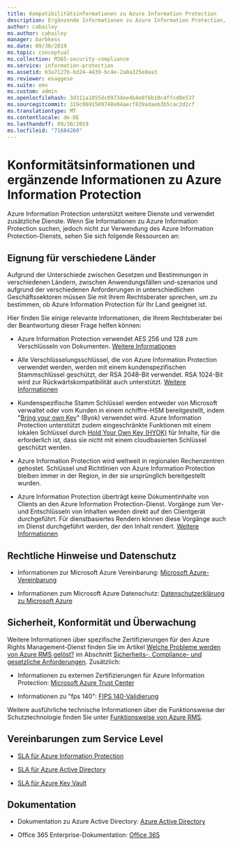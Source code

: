 ```yaml
---
title: Kompatibilitätsinformationen zu Azure Information Protection
description: Ergänzende Informationen zu Azure Information Protection, darunter rechtliche Hinweise, Informationen zur Kompatibilität und SLAs.
author: cabailey
ms.author: cabailey
manager: barbkess
ms.date: 09/30/2019
ms.topic: conceptual
ms.collection: M365-security-compliance
ms.service: information-protection
ms.assetid: b3a7127b-6d24-4439-bc4e-2a0a325e8ea3
ms.reviewer: esaggese
ms.suite: ems
ms.custom: admin
ms.openlocfilehash: 3d311a1055dc0973dee4b4e0f6b10c4ffcd0e537
ms.sourcegitcommit: 319c0691509748e04aecf839adaeb3b5cac2d2cf
ms.translationtype: MT
ms.contentlocale: de-DE
ms.lasthandoff: 09/30/2019
ms.locfileid: "71684260"
---
```

# <a name="compliance-and-supporting-information-for-azureinformation-protection"></a>Konformitätsinformationen und ergänzende Informationen zu Azure Information Protection

Azure Information Protection unterstützt weitere Dienste und verwendet zusätzliche Dienste. Wenn Sie Informationen zu Azure Information Protection suchen, jedoch nicht zur Verwendung des Azure Information Protection-Diensts, sehen Sie sich folgende Ressourcen an:

## <a name="suitability-for-different-countries"></a>Eignung für verschiedene Länder

Aufgrund der Unterschiede zwischen Gesetzen und Bestimmungen in verschiedenen Ländern, zwischen Anwendungsfällen und-szenarios und aufgrund der verschiedenen Anforderungen in unterschiedlichen Geschäftssektoren müssen Sie mit Ihrem Rechtsberater sprechen, um zu bestimmen, ob Azure Information Protection für Ihr Land geeignet ist.

Hier finden Sie einige relevante Informationen, die Ihrem Rechtsberater bei der Beantwortung dieser Frage helfen können:

- Azure Information Protection verwendet AES 256 und 128 zum Verschlüsseln von Dokumenten. [Weitere Informationen](./how-does-it-work.md#cryptographic-controls-used-by-azure-rms-algorithms-and-key-lengths)

- Alle Verschlüsselungsschlüssel, die von Azure Information Protection verwendet werden, werden mit einem kundenspezifischen Stammschlüssel geschützt, der RSA 2048-Bit verwendet. RSA 1024-Bit wird zur Rückwärtskompatibilität auch unterstützt. [Weitere Informationen](./how-does-it-work.md#cryptographic-controls-used-by-azure-rms-algorithms-and-key-lengths)

- Kundenspezifische Stamm Schlüssel werden entweder von Microsoft verwaltet oder vom Kunden in einem nchiffre-HSM bereitgestellt, indem "[Bring your own Key](plan-implement-tenant-key.md)" (Byok) verwendet wird. Azure Information Protection unterstützt zudem eingeschränkte Funktionen mit einem lokalen Schlüssel durch [Hold Your Own Key (HYOK)](configure-adrms-restrictions.md) für Inhalte, für die erforderlich ist, dass sie nicht mit einem cloudbasierten Schlüssel geschützt werden.

- Azure Information Protection wird weltweit in regionalen Rechenzentren gehostet. Schlüssel und Richtlinien von Azure Information Protection bleiben immer in der Region, in der sie ursprünglich bereitgestellt wurden.
 
- Azure Information Protection überträgt keine Dokumentinhalte von Clients an den Azure Information Protection-Dienst. Vorgänge zum Ver- und Entschlüsseln von Inhalten werden direkt auf den Clientgerät durchgeführt. Für dienstbasiertes Rendern können diese Vorgänge auch im Dienst durchgeführt werden, der den Inhalt rendert. [Weitere Informationen](./how-does-it-work.md)

## <a name="legal-and-privacy"></a>Rechtliche Hinweise und Datenschutz

- Informationen zur Microsoft Azure Vereinbarung: [Microsoft Azure-Vereinbarung](https://azure.microsoft.com/support/legal/subscription-agreement/)

- Informationen zum Microsoft Azure Datenschutz: [Datenschutzerklärung zu Microsoft Azure](https://azure.microsoft.com/support/legal/privacy-statement/)

## <a name="security-compliance-and-auditing"></a>Sicherheit, Konformität und Überwachung

Weitere Informationen über spezifische Zertifizierungen für den Azure Rights Management-Dienst finden Sie im Artikel [Welche Probleme werden von Azure RMS gelöst?](./azure-rms-problems-it-solves.md) im Abschnitt [Sicherheits-, Compliance- und gesetzliche Anforderungen](./what-is-azure-rms.md#security-compliance-and-regulatory-requirements). Zusätzlich:

- Informationen zu externen Zertifizierungen für Azure Information Protection: [Microsoft Azure Trust Center](https://azure.microsoft.com/support/trust-center/)

- Informationen zu "fps 140": [FIPS 140-Validierung](https://technet.microsoft.com/library/security/cc750357.aspx)

Weitere ausführliche technische Informationen über die Funktionsweise der Schutztechnologie finden Sie unter [Funktionsweise von Azure RMS](./how-does-it-work.md). 

## <a name="service-level-agreements"></a>Vereinbarungen zum Service Level

- [SLA für Azure Information Protection](https://azure.microsoft.com/support/legal/sla/information-protection/v1_0/)

- [SLA für Azure Active Directory](https://azure.microsoft.com/support/legal/sla/active-directory/v1_0/)

- [SLA für Azure Key Vault](https://azure.microsoft.com/support/legal/sla/key-vault/v1_0/)

## <a name="documentation"></a>Dokumentation

- Dokumentation zu Azure Active Directory: [Azure Active Directory](/azure/active-directory/fundamentals/active-directory-whatis)

- Office 365 Enterprise-Dokumentation: [Office 365](https://docs.microsoft.com/en-us/Office365/Enterprise/)

